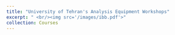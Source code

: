 ```yaml
---
title: "University of Tehran's Analysis Equipment Workshops"
excerpt: " <br/><img src='/images/ibb.pdf'>"
collection: Courses
---
```

